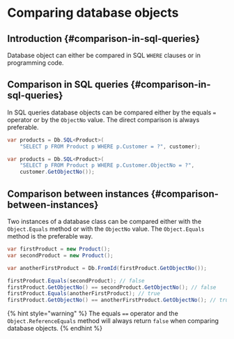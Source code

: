 # Comparing database objects

## Introduction {#comparison-in-sql-queries}

Database object can either be compared in SQL `WHERE` clauses or in programming code. 

## Comparison in SQL queries {#comparison-in-sql-queries}

In SQL queries database objects can be compared either by the equals `=` operator or by the `ObjectNo` value. The direct comparison is always preferable.

```csharp
var products = Db.SQL<Product>(
    "SELECT p FROM Product p WHERE p.Customer = ?", customer);
```

```csharp
var products = Db.SQL<Product>(
    "SELECT p FROM Product p WHERE p.Customer.ObjectNo = ?",
    customer.GetObjectNo());
```

## Comparison between instances {#comparison-between-instances}

Two instances of a database class can be compared either with the `Object.Equals` method or with the `ObjectNo` value. The `Object.Equals` method is the preferable way.

```csharp
var firstProduct = new Product();
var secondProduct = new Product();

var anotherFirstProduct = Db.FromId(firstProduct.GetObjectNo());

firstProduct.Equals(secondProduct); // false
firstProduct.GetObjectNo() == secondProduct.GetObjectNo(); // false
firstProduct.Equals(anotherFirstProduct); // true
firstProduct.GetObjectNo() == anotherFirstProduct.GetObjectNo(); // true
```

{% hint style="warning" %}
The equals `==` operator and the `Object.ReferenceEquals` method will always return `false` when comparing database objects.
{% endhint %}

